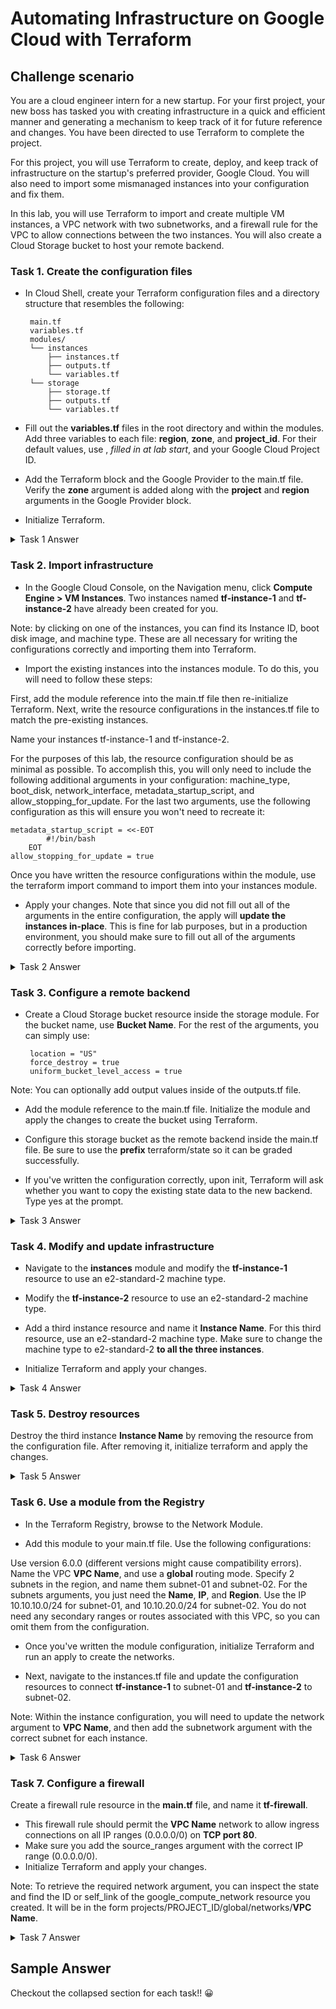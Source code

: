 # Automating Infrastructure on Google Cloud with Terraform

## Challenge scenario
You are a cloud engineer intern for a new startup. For your first project, your new boss has tasked you with creating infrastructure in a quick and efficient manner and generating a mechanism to keep track of it for future reference and changes. You have been directed to use Terraform to complete the project.

For this project, you will use Terraform to create, deploy, and keep track of infrastructure on the startup's preferred provider, Google Cloud. You will also need to import some mismanaged instances into your configuration and fix them.

In this lab, you will use Terraform to import and create multiple VM instances, a VPC network with two subnetworks, and a firewall rule for the VPC to allow connections between the two instances. You will also create a Cloud Storage bucket to host your remote backend.

### Task 1. Create the configuration files
 * In Cloud Shell, create your Terraform configuration files and a directory structure that resembles the following:

        main.tf
        variables.tf
        modules/
        └── instances
            ├── instances.tf
            ├── outputs.tf
            └── variables.tf
        └── storage
            ├── storage.tf
            ├── outputs.tf
            └── variables.tf

 * Fill out the **variables.tf** files in the root directory and within the modules. Add three variables to each file: **region**, **zone**, and **project_id**. For their default values, use , *filled in at lab start*, and your Google Cloud Project ID.
 * Add the Terraform block and the Google Provider to the main.tf file. Verify the **zone** argument is added along with the **project** and **region** arguments in the Google Provider block.

 * Initialize Terraform.

<details>
<summary>Task 1 Answer</summary>
<br>

* Run the below commands in cloud Shell:

```
touch main.tf
touch variables.tf
mkdir -p modules/instances
touch modules/instances/instances.tf
touch modules/instances/outputs.tf
touch modules/instances/variables.tf
mkdir -p modules/storage
touch modules/storage/storage.tf
touch modules/storage/outputs.tf
touch modules/storage/variables.tf
```

* In Cloudshell, click the Open Editor under the new window.
Add the following to the each variables.tf files which you see under Storage, under Instances, under Modules, and fill in the GCP Project ID, Region, Zone as specified under the lab page:

```
variable "region" {
default = "<Region mentioned under Task 1>"
}
variable "zone" {
default = "<Zone mentioned under Task 1>"
}
variable "project_id" {
default = "<FILL IN PROJECT ID>"
}
```

* Add the following to the main.tf file:
 
```
terraform {
required_providers {
google = {
source = "hashicorp/google"
version = "4.47.0"
}
}
}
provider "google" {
project = var.project_id
region = var.region
zone = var.zone
}
module "instances" {
source = "./modules/instances"
}
 
```

* Run the below commands in cloud Shell in the root directory to initialize terraform.
```
terraform init
```
</details>

### Task 2. Import infrastructure
 * In the Google Cloud Console, on the Navigation menu, click **Compute Engine > VM Instances**. Two instances named **tf-instance-1** and **tf-instance-2** have already been created for you.

Note: by clicking on one of the instances, you can find its Instance ID, boot disk image, and machine type. These are all necessary for writing the configurations correctly and importing them into Terraform.

 * Import the existing instances into the instances module. To do this, you will need to follow these steps:

First, add the module reference into the main.tf file then re-initialize Terraform.
Next, write the resource configurations in the instances.tf file to match the pre-existing instances.

Name your instances tf-instance-1 and tf-instance-2.

For the purposes of this lab, the resource configuration should be as minimal as possible. To accomplish this, you will only need to include the following additional arguments in your configuration: machine_type, boot_disk, network_interface, metadata_startup_script, and allow_stopping_for_update. For the last two arguments, use the following configuration as this will ensure you won't need to recreate it:

    metadata_startup_script = <<-EOT
            #!/bin/bash
        EOT
    allow_stopping_for_update = true
    
Once you have written the resource configurations within the module, use the terraform import command to import them into your instances module.
 * Apply your changes. Note that since you did not fill out all of the arguments in the entire configuration, the apply will **update the instances in-place**. This is fine for lab purposes, but in a production environment, you should make sure to fill out all of the arguments correctly before importing.

<details>
<summary>Task 2 Answer</summary>
<br>

* Navigate to Compute Engine > VM Instances. Click on “tf-instance-1”. Copy the Instance ID  somewhere to be used later.
* Navigate to Compute Engine > VM Instances. Click on “tf-instance-2”. Copy the Instance ID somewhere to be used later.
* Next, navigate to Modules/Instances/instances.tf in Open Editor. Copy the following configuration into the file:
```
resource "google_compute_instance" "tf-instance-1" {
name = "tf-instance-1"
machine_type = "n1-standard-1"
zone = var.zone
metadata_startup_script = <<-EOT
#!/bin/bash
EOT
allow_stopping_for_update = true
boot_disk {
initialize_params {
image = "debian-cloud/debian-10"
}
}
network_interface {
network = "default"
}
}
resource "google_compute_instance" "tf-instance-2" {
name = "tf-instance-2"
machine_type = "n1-standard-1"
zone = var.zone
metadata_startup_script = <<-EOT
#!/bin/bash
EOT
allow_stopping_for_update = true
boot_disk {
initialize_params {
image = "debian-cloud/debian-10"
}
}
network_interface {
network = "default"
}
}
```

* To import the first instance, use the following command in Cloudshell, using the Instance ID for tf-instance-1 you copied down earlier.
```
terraform import module.instances.google_compute_instance.tf-instance-1 <INSTANCE-1-ID>
```

* To import the second instance, use the following command, using the Instance ID for tf-instance-2 you copied down earlier.
```
terraform import module.instances.google_compute_instance.tf-instance-2 <INSTANCE-2-ID>
```

* Now, run the below commands in Cloudshell. Type ‘yes’ when prompted for value
```
terraform plan
terraform apply
```

</details>

### Task 3. Configure a remote backend
 * Create a Cloud Storage bucket resource inside the storage module. For the bucket name, use **Bucket Name**. For the rest of the arguments, you can simply use:

        location = "US"
        force_destroy = true
        uniform_bucket_level_access = true

Note: You can optionally add output values inside of the outputs.tf file.
 * Add the module reference to the main.tf file. Initialize the module and apply the changes to create the bucket using Terraform.

 * Configure this storage bucket as the remote backend inside the main.tf file. Be sure to use the **prefix** terraform/state so it can be graded successfully.

 * If you've written the configuration correctly, upon init, Terraform will ask whether you want to copy the existing state data to the new backend. Type yes at the prompt.

<details>
<summary>Task 3 Answer</summary>
<br>

* In Editor, add the following code to the Modules/Storage/storage.tf file and save:
``` 
resource "google_storage_bucket" "storage-bucket" {
name          = "<YOUR-BUCKET name as in task 3>"
location      = "US"
force_destroy = true
uniform_bucket_level_access = true
}
``` 
* Next, in Editor add the following to the main.tf file and save:
``` 
module "storage" {
source     = "./modules/storage"
}
``` 
* Run the below commands in Cloud shell. Enter ‘yes’ when prompted for a value:
```
terraform init
terraform apply
``` 
* In Editor, in file main.tf, delete the part of the script which is seen in the screenshot below:
![image](https://github.com/user-attachments/assets/b122d8ac-3b5e-40d4-82c1-ef86571b1f01)

* Now add the below script at the starting in main.tf file and save:
```
terraform {
backend "gcs" {
  bucket  = "<YOUR BUCKET name as in task 3>"
prefix  = "terraform/state"
}
required_providers {
  google = {
    source = "hashicorp/google"
    version = "4.53.0"
  }
}
}
```
 
Your main.tf file should resemble as in the screenshot below:
![image](https://github.com/user-attachments/assets/4e604810-613b-48c1-8c62-f80417dba2f5)

* Run the below commands in Cloud Shell. Enter ‘yes’ when prompted.
```
terraform init -upgrade
terraform init
```

</details>

### Task 4. Modify and update infrastructure
 * Navigate to the **instances** module and modify the **tf-instance-1** resource to use an e2-standard-2 machine type.

 * Modify the **tf-instance-2** resource to use an e2-standard-2 machine type.

 * Add a third instance resource and name it **Instance Name**. For this third resource, use an e2-standard-2 machine type. Make sure to change the machine type to e2-standard-2 **to all the three instances**.

 * Initialize Terraform and apply your changes.

<details>
<summary>Task 4 Answer</summary>
<br>  
        
* In Editor, navigate to modules/instances/instances.tf. Modify tf-instance-1 and tf-instance-2 to use machine-type as mentioned in Task 4 instructions.
Refer the screenshot below. Check the changes which have been made in ‘machine_type’ for both the instances:
![image](https://github.com/user-attachments/assets/aff574df-10c9-426a-888f-c2c0e37b024d)

* Add below script for “tf-instance-3” and save:
``` 
resource "google_compute_instance" "<Instance Name as in task 4>" {
name         = "<Instance Name as in Task 4>"
machine_type = "n1-standard-2"
zone         = var.zone
 
 boot_disk {
  initialize_params {
    image = "debian-cloud/debian-10"
  }
}
 
 network_interface {
network = "default"
}
metadata_startup_script = <<-EOT
      #!/bin/bash
  EOT
allow_stopping_for_update = true
}
```
 
* Run the below commands in Cloud Shell. Enter ‘yes’ when prompted for value.
```
terraform init
terraform apply
```
</details>

### Task 5. Destroy resources
Destroy the third instance **Instance Name** by removing the resource from the configuration file. After removing it, initialize terraform and apply the changes.

<details>
<summary>Task 5 Answer</summary>
<br>
        
* Run the below commands in Cloud Shell:
```
terraform taint module.instances.google_compute_instance.<Instance3_name>
```
 
* Next, run the below commands in Cloud Shell and type ‘yes’ when prompted.
```
terraform plan
terraform apply
```
 
* In Editor, navigate to modules/instances/instances.tf and remove script for ‘tf-instance-3’.
* Run the below command in Cloud Shell. Type ‘yes’ when prompted for value.
```
terraform apply
```

</details>

### Task 6. Use a module from the Registry
 * In the Terraform Registry, browse to the Network Module.

 * Add this module to your main.tf file. Use the following configurations:

Use version 6.0.0 (different versions might cause compatibility errors).
Name the VPC **VPC Name**, and use a **global** routing mode.
Specify 2 subnets in the region, and name them subnet-01 and subnet-02. For the subnets arguments, you just need the **Name**, **IP**, and **Region**.
Use the IP 10.10.10.0/24 for subnet-01, and 10.10.20.0/24 for subnet-02.
You do not need any secondary ranges or routes associated with this VPC, so you can omit them from the configuration.
 
 * Once you've written the module configuration, initialize Terraform and run an apply to create the networks.

 * Next, navigate to the instances.tf file and update the configuration resources to connect **tf-instance-1** to subnet-01 and **tf-instance-2** to subnet-02.

Note: Within the instance configuration, you will need to update the network argument to **VPC Name**, and then add the subnetwork argument with the correct subnet for each instance.

<details>
<summary>Task 6 Answer</summary>
<br>

* In the Terraform Registry, add the following into the main.tf and save:
```
module "vpc" {
  source  = "terraform-google-modules/network/google"
  version = "~> 6.0.0"
 
   project_id   = "<PROJECT_ID mentioned in left pane>"
  network_name = "<VPC_NAME mentioned in left pane>"
  routing_mode = "GLOBAL"
 
   subnets = [
      {
          subnet_name           = "subnet-01"
          subnet_ip             = "10.10.10.0/24"
          subnet_region         = "<enter region from task 6>"
      },
      {
          subnet_name           = "subnet-02"
          subnet_ip             = "10.10.20.0/24"
          subnet_region         = "<enter region from task 6>"
          subnet_private_access = "true"
          subnet_flow_logs      = "true"
          description           = "This subnet has a description"
      },
  ]
}
```

* Run the below commands in Cloud Shell. Type ‘yes’ when prompted.
```
terraform init
terraform apply
```

* In Editor, navigate to the instances.tf file and remove the previous script in it. Add the configuration resources to connect “tf-instance-1” to “subnet-01” and “tf-instance-2” to “subnet-02” and save:
```
resource "google_compute_instance" "tf-instance-1"{
name         = "tf-instance-1"
machine_type = "n1-standard-2"
zone         = “<copy from variables.tf or task1>”
 
 boot_disk {
  initialize_params {
    image = "debian-cloud/debian-10"
  }
}
 
 network_interface {
  network = “<VPC_NAME>”
   subnetwork = "subnet-01"
}
metadata_startup_script = <<-EOT
      #!/bin/bash
  EOT
allow_stopping_for_update = true
}
 
resource "google_compute_instance" "tf-instance-2"{
name         = "tf-instance-2"
machine_type = "n1-standard-2"
zone         = “<copy from variables.tf or task1>”
 
 boot_disk {
  initialize_params {
    image = "debian-cloud/debian-10"
  }
}
 
 network_interface {
  network = "<VPC_NAME>"
   subnetwork = "subnet-02"
}
 
 metadata_startup_script = <<-EOT
      #!/bin/bash
  EOT
allow_stopping_for_update = true
}
 
 
module "vpc" {
  source  = "terraform-google-modules/network/google"
  version = "~> 6.0.0"
 
   project_id   = "<PROJECT_ID>"
  network_name = "<VPC_NAME>"
  routing_mode = "GLOBAL"
 
   subnets = [
      {
          subnet_name           = "subnet-01"
          subnet_ip             = "10.10.10.0/24"
          subnet_region         = "<as given in task 6>"
      },
      {
          subnet_name           = "subnet-02"
          subnet_ip             = "10.10.20.0/24"
          subnet_region         = "<as given in task 6>"
          subnet_private_access = "true"
          subnet_flow_logs      = "true"
          description           = "This subnet has a description"
      },
  ]
}
```

* Run the below commands in Cloud Shell. Type ‘yes’ when prompted.
```
terraform init
terraform apply
```
Ignore if you see any error as in the screenshot below:
![image](https://github.com/user-attachments/assets/eedaecfc-03b6-44c7-80f5-b9af5a6fde11)

</details>

### Task 7. Configure a firewall
Create a firewall rule resource in the **main.tf** file, and name it **tf-firewall**.
 * This firewall rule should permit the **VPC Name** network to allow ingress connections on all IP ranges (0.0.0.0/0) on **TCP port 80**.
 * Make sure you add the source_ranges argument with the correct IP range (0.0.0.0/0).
 * Initialize Terraform and apply your changes.

Note: To retrieve the required network argument, you can inspect the state and find the ID or self_link of the google_compute_network resource you created. It will be in the form projects/PROJECT_ID/global/networks/**VPC Name**.

<details>
<summary>Task 7 Answer</summary>
<br>

* Add the following resource to the main.tf file and fill in the GCP Project ID and save:

```
resource "google_compute_firewall" "tf-firewall"{
name    = "tf-firewall"
network = "projects/<PROJECT_ID>/global/networks/<VPC_Name>"
 
 allow {
  protocol = "tcp"
  ports    = ["80"]
}
 
 source_tags = ["web"]
source_ranges = ["0.0.0.0/0"]
}
```
 
* Run the below commands in Cloud Shell. Type ‘yes’ when prompted.

```
terraform init

terraform apply
```
 
Ignore if you see any error as in the screenshot below:
![image](https://github.com/user-attachments/assets/c77c1f95-fdcd-4df9-bd27-75ba8378eebf)

</details>

## Sample Answer
Checkout the collapsed section for each task!! :grinning:
